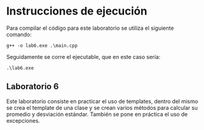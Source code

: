 # Instrucciones de ejecución
Para compilar el código para este laboratorio se utiliza el siguiente comando:
```
g++ -o lab6.exe .\main.cpp
```
Seguidamente se corre el ejecutable, que en este caso sería:
```
.\lab6.exe
```
## Laboratorio 6
Este laboratorio consiste en practicar el uso de templates, dentro del mismo se crea el template de una clase y se crean varios métodos para calcular su promedio y desviación estándar. También se pone en práctica el uso de excepciones.